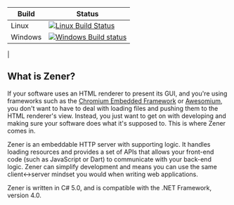 |  Build  |  Status  |
|---------|----------|
|  Linux  | [![Linux Build Status](https://travis-ci.org/McSherry/Zener.svg?branch=master)](https://travis-ci.org/McSherry/Zener)
| Windows | [![Windows Build status](https://ci.appveyor.com/api/projects/status/ywnl2go7njqeeik0?svg=true)](https://ci.appveyor.com/project/McSherry/zener)
  |

## What is Zener?

If your software uses an HTML renderer to present its GUI, and you're using frameworks such as the [Chromium Embedded Framework](https://code.google.com/p/chromiumembedded/) or [Awesomium](http://www.awesomium.com/), you don't want to have to deal with loading files and pushing them to the HTML renderer's view. Instead, you just want to get on with developing and making sure your software does what it's supposed to. This is where Zener comes in.

Zener is an embeddable HTTP server with supporting logic. It handles loading resources and provides a set of APIs that allows your front-end code (such as JavaScript or Dart) to communicate with your back-end logic. Zener can simplify development and means you can use the same client&harr;server mindset you would when writing web applications.

Zener is written in C# 5.0, and is compatible with the .NET Framework, version 4.0.


